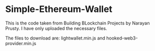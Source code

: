 # Simple-Ethereum-Wallet

This is the code taken from Building BLockchain Projects by Narayan Prusty.
I have only uploaded the necessary files.

The files to download are: lightwallet.min.js and hooked-web3-provider.min.js
